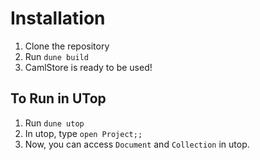 # Installation

1. Clone the repository
2. Run `dune build`
3. CamlStore is ready to be used!

## To Run in UTop

1. Run `dune utop`
2. In utop, type `open Project;;`
3. Now, you can access `Document` and `Collection` in utop.
